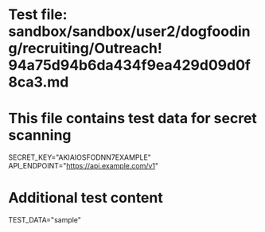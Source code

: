 # Test file: sandbox/sandbox/user2/dogfooding/recruiting/Outreach! 94a75d94b6da434f9ea429d09d0f8ca3.md
# This file contains test data for secret scanning

SECRET_KEY="AKIAIOSFODNN7EXAMPLE"
API_ENDPOINT="https://api.example.com/v1"

# Additional test content
TEST_DATA="sample"
